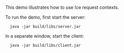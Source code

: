 This demo illustrates how to use Ice request contexts.

To run the demo, first start the server:

      java -jar build/libs/server.jar

In a separate window, start the client:

      java -jar build/libs/client.jar
